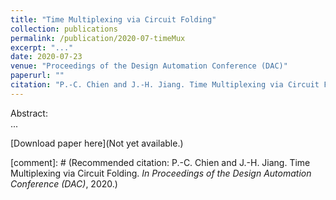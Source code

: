 ```yaml
---
title: "Time Multiplexing via Circuit Folding"
collection: publications
permalink: /publication/2020-07-timeMux
excerpt: "..."
date: 2020-07-23
venue: "Proceedings of the Design Automation Conference (DAC)"
paperurl: ""
citation: "P.-C. Chien and J.-H. Jiang. Time Multiplexing via Circuit Folding. <i>In Proceedings of the Design Automation Conference (DAC)</i>, 2020."
---
```

Abstract:  
...

[Download paper here](Not yet available.)

[comment]: # (Recommended citation: P.-C. Chien and J.-H. Jiang. Time Multiplexing via Circuit Folding. <i>In Proceedings of the Design Automation Conference (DAC)</i>, 2020.)